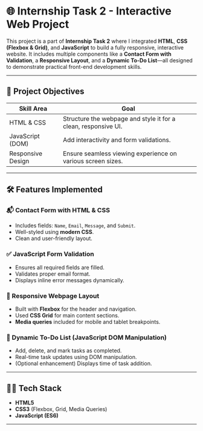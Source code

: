 # 🌐 Internship Task 2 - Interactive Web Project

This project is a part of **Internship Task 2** where I integrated **HTML**, **CSS (Flexbox & Grid)**, and **JavaScript** to build a fully responsive, interactive website. It includes multiple components like a **Contact Form with Validation**, a **Responsive Layout**, and a **Dynamic To-Do List**—all designed to demonstrate practical front-end development skills.

---

## 🚀 Project Objectives

| Skill Area          | Goal                                                                 |
|---------------------|----------------------------------------------------------------------|
| HTML & CSS          | Structure the webpage and style it for a clean, responsive UI.       |
| JavaScript (DOM)    | Add interactivity and form validations.                              |
| Responsive Design   | Ensure seamless viewing experience on various screen sizes.          |

---

## 🛠️ Features Implemented

### 📬 Contact Form with HTML & CSS
- Includes fields: `Name`, `Email`, `Message`, and `Submit`.
- Well-styled using **modern CSS**.
- Clean and user-friendly layout.

### ✅ JavaScript Form Validation
- Ensures all required fields are filled.
- Validates proper email format.
- Displays inline error messages dynamically.

### 📱 Responsive Webpage Layout
- Built with **Flexbox** for the header and navigation.
- Used **CSS Grid** for main content sections.
- **Media queries** included for mobile and tablet breakpoints.

### 📝 Dynamic To-Do List (JavaScript DOM Manipulation)
- Add, delete, and mark tasks as completed.
- Real-time task updates using DOM manipulation.
- (Optional enhancement) Displays time of task addition.

---


## 🧑‍💻 Tech Stack

- **HTML5**
- **CSS3** (Flexbox, Grid, Media Queries)
- **JavaScript (ES6)**

---

